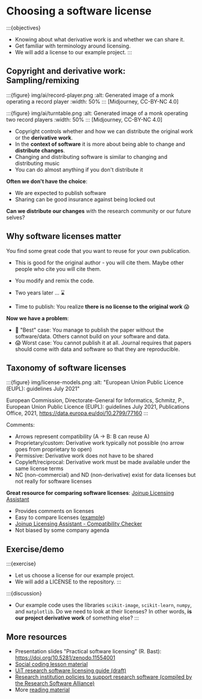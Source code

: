 # Choosing a software license

:::{objectives}
- Knowing about what derivative work is and whether we can share it.
- Get familiar with terminology around licensing.
- We will add a license to our example project.
:::


## Copyright and derivative work: Sampling/remixing

:::{figure} img/ai/record-player.png
:alt: Generated image of a monk operating a record player
:width: 50%
:::
[Midjourney, CC-BY-NC 4.0]

:::{figure} img/ai/turntable.png
:alt: Generated image of a monk operating two record players
:width: 50%
:::
[Midjourney, CC-BY-NC 4.0]

- Copyright controls whether and how we can distribute
  the original work or the **derivative work**.
- In the **context of software** it is more about
  being able to change and **distribute changes**.
- Changing and distributing software is similar to changing and distributing
  music
- You can do almost anything if you don't distribute it

**Often we don't have the choice**:
- We are expected to publish software
- Sharing can be good insurance against being locked out

**Can we distribute our changes** with the research community or our future selves?


## Why software licenses matter

You find some great code that you want to reuse for your own publication.

- This is good for the original author - you will cite them. Maybe other people who cite you will cite them.

- You modify and remix the code.

- Two years later ... &#8987;

- Time to publish: You realize **there is no license to the original work** &#128561;

**Now we have a problem**:
- &#128556; "Best" case: You manage to publish the paper without the software/data.
  Others cannot build on your software and data.
- &#128561; Worst case: You cannot publish it at all.
  Journal requires that papers should come with data and software so that they are reproducible.


## Taxonomy of software licenses

:::{figure} img/license-models.png
:alt: "European Union Public Licence (EUPL): guidelines July 2021"

European Commission, Directorate-General for Informatics, Schmitz, P., European Union Public Licence (EUPL): guidelines July 2021, Publications Office, 2021, <https://data.europa.eu/doi/10.2799/77160>
:::

Comments:
- Arrows represent compatibility (A -> B: B can reuse A)
- Proprietary/custom: Derivative work typically not possible (no arrow goes from proprietary to open)
- Permissive: Derivative work does not have to be shared
- Copyleft/reciprocal: Derivative work must be made available under the same license terms
- NC (non-commercial) and ND (non-derivative) exist for data licenses but not really for software licenses

**Great resource for comparing software licenses**: [Joinup Licensing Assistant](https://joinup.ec.europa.eu/collection/eupl/solution/joinup-licensing-assistant/jla-find-and-compare-software-licenses)
- Provides comments on licenses
- Easy to compare licenses ([example](https://joinup.ec.europa.eu/licence/compare/BSD-3-Clause;Apache-2.0))
- [Joinup Licensing Assistant - Compatibility Checker](https://joinup.ec.europa.eu/collection/eupl/solution/joinup-licensing-assistant/jla-compatibility-checker)
- Not biased by some company agenda


## Exercise/demo

:::{exercise}
- Let us choose a license for our example project.
- We will add a LICENSE to the repository.
:::

:::{discussion}
- Our example code uses the libraries `scikit-image`, `scikit-learn`, `numpy`,
  and `matplotlib`. Do we need to look at their licenses? In other words, **is
  our project derivative work** of something else?
:::


## More resources

- Presentation slides "Practical software licensing" (R. Bast): <https://doi.org/10.5281/zenodo.11554001>
- [Social coding lesson material](https://coderefinery.github.io/social-coding/)
- [UiT research software licensing guide (draft)](https://research-software.uit.no/blog/2023-software-licensing-guide/)
- [Research institution policies to support research software (compiled by the Research Software Alliance)](https://www.researchsoft.org/software-policies/)
- More [reading material](https://coderefinery.github.io/social-coding/software-licensing/#great-resources)
